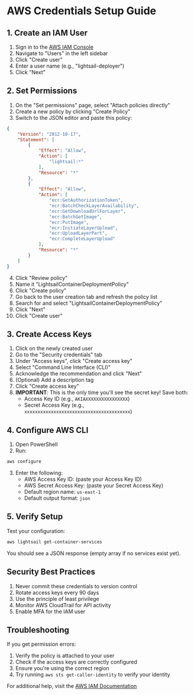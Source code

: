 # AWS Credentials Setup Guide

## 1. Create an IAM User

1. Sign in to the [AWS IAM Console](https://console.aws.amazon.com/iam/)
2. Navigate to "Users" in the left sidebar
3. Click "Create user"
4. Enter a user name (e.g., "lightsail-deployer")
5. Click "Next"

## 2. Set Permissions

1. On the "Set permissions" page, select "Attach policies directly"
2. Create a new policy by clicking "Create Policy"
3. Switch to the JSON editor and paste this policy:

```json
{
    "Version": "2012-10-17",
    "Statement": [
        {
            "Effect": "Allow",
            "Action": [
                "lightsail:*"
            ],
            "Resource": "*"
        },
        {
            "Effect": "Allow",
            "Action": [
                "ecr:GetAuthorizationToken",
                "ecr:BatchCheckLayerAvailability",
                "ecr:GetDownloadUrlForLayer",
                "ecr:BatchGetImage",
                "ecr:PutImage",
                "ecr:InitiateLayerUpload",
                "ecr:UploadLayerPart",
                "ecr:CompleteLayerUpload"
            ],
            "Resource": "*"
        }
    ]
}
```

4. Click "Review policy"
5. Name it "LightsailContainerDeploymentPolicy"
6. Click "Create policy"
7. Go back to the user creation tab and refresh the policy list
8. Search for and select "LightsailContainerDeploymentPolicy"
9. Click "Next"
10. Click "Create user"

## 3. Create Access Keys

1. Click on the newly created user
2. Go to the "Security credentials" tab
3. Under "Access keys", click "Create access key"
4. Select "Command Line Interface (CLI)"
5. Acknowledge the recommendation and click "Next"
6. (Optional) Add a description tag
7. Click "Create access key"
8. **IMPORTANT**: This is the only time you'll see the secret key! Save both:
   - Access Key ID (e.g., `AKIAXXXXXXXXXXXXXXXX`)
   - Secret Access Key (e.g., `xxxxxxxxxxxxxxxxxxxxxxxxxxxxxxxxxxxxxxxx`)

## 4. Configure AWS CLI

1. Open PowerShell
2. Run:
```powershell
aws configure
```
3. Enter the following:
   - AWS Access Key ID: (paste your Access Key ID)
   - AWS Secret Access Key: (paste your Secret Access Key)
   - Default region name: `us-east-1`
   - Default output format: `json`

## 5. Verify Setup

Test your configuration:
```powershell
aws lightsail get-container-services
```

You should see a JSON response (empty array if no services exist yet).

## Security Best Practices

1. Never commit these credentials to version control
2. Rotate access keys every 90 days
3. Use the principle of least privilege
4. Monitor AWS CloudTrail for API activity
5. Enable MFA for the IAM user

## Troubleshooting

If you get permission errors:
1. Verify the policy is attached to your user
2. Check if the access keys are correctly configured
3. Ensure you're using the correct region
4. Try running `aws sts get-caller-identity` to verify your identity

For additional help, visit the [AWS IAM Documentation](https://docs.aws.amazon.com/IAM/latest/UserGuide/introduction.html) 